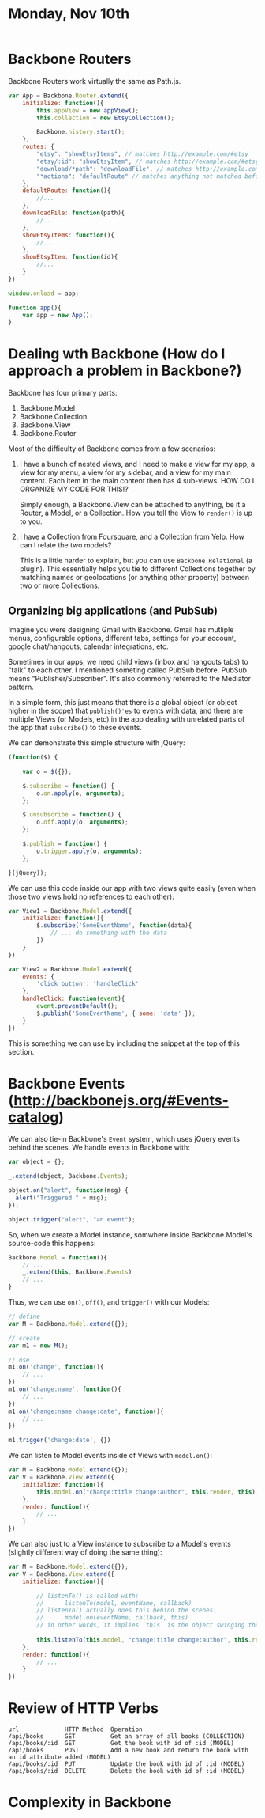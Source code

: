 # Monday, Nov 10th

```sh
```

# Backbone Routers

Backbone Routers work virtually the same as Path.js.

```js
var App = Backbone.Router.extend({
    initialize: function(){
        this.appView = new appView();
        this.collection = new EtsyCollection();

        Backbone.history.start();
    },
    routes: {
        "etsy": "showEtsyItems", // matches http://example.com/#etsy
        "etsy/:id": "showEtsyItem", // matches http://example.com/#etsy/1234
        "download/*path": "downloadFile", // matches http://example.com/#/download/user/images/hey.gif
        "*actions": "defaultRoute" // matches anything not matched before this, i.e. http://example.com/#anything-here
    },
    defaultRoute: function(){
        //...
    },
    downloadFile: function(path){
        //...
    },
    showEtsyItems: function(){
        //...
    },
    showEtsyItem: function(id){
        //...
    }
})

window.onload = app;

function app(){
    var app = new App();
}
```

# Dealing wth Backbone (How do I approach a problem in Backbone?)

Backbone has four primary parts:

1. Backbone.Model
2. Backbone.Collection
3. Backbone.View
4. Backbone.Router

Most of the difficulty of Backbone comes from a few scenarios:

1. I have a bunch of nested views, and I need to make a view for my app, a view for my menu, a view for my sidebar, and a view for my main content. Each item in the main content then has 4 sub-views. HOW DO I ORGANIZE MY CODE FOR THIS!?

    Simply enough, a Backbone.View can be attached to anything, be it a Router, a Model, or a Collection. How you tell the View to `render()` is up to you.

2. I have a Collection from Foursquare, and a Collection from Yelp. How can I relate the two models?

    This is a little harder to explain, but you can use `Backbone.Relational` (a plugin). This essentially helps you tie to different Collections together by matching names or geolocations (or anything other property) between two or more Collections.

## Organizing big applications (and PubSub)

Imagine you were designing Gmail with Backbone. Gmail has mutliple menus, configurable options, different tabs, settings for your account, google chat/hangouts, calendar integrations, etc.

Sometimes in our apps, we need child views (inbox and hangouts tabs) to "talk" to each other. I mentioned someting called PubSub before. PubSub means "Publisher/Subscriber". It's also commonly referred to the Mediator pattern.

In a simple form, this just means that there is a global object (or object higher in the scope) that `publish()'es` to events with data, and there are multiple Views (or Models, etc) in the app dealing with unrelated parts of the app that `subscribe()` to these events.

We can demonstrate this simple structure with jQuery:

```js
(function($) {

    var o = $({});

    $.subscribe = function() {
        o.on.apply(o, arguments);
    };

    $.unsubscribe = function() {
        o.off.apply(o, arguments);
    };

    $.publish = function() {
        o.trigger.apply(o, arguments);
    };

}(jQuery));
```

We can use this code inside our app with two views quite easily (even when those two views hold no references to each other):

```js
var View1 = Backbone.Model.extend({
    initialize: function(){
        $.subscribe('SomeEventName', function(data){
            // ... do something with the data
        })
    }
})

var View2 = Backbone.Model.extend({
    events: {
        'click button': 'handleClick'
    },
    handleClick: function(event){
        event.preventDefault();
        $.publish('SomeEventName', { some: 'data' });
    }
})
```

This is something we can use by including the snippet at the top of this section.

# Backbone Events (http://backbonejs.org/#Events-catalog)

We can also tie-in Backbone's `Event` system, which uses jQuery events behind the scenes. We handle events in Backbone with:

```js
var object = {};

_.extend(object, Backbone.Events);

object.on("alert", function(msg) {
  alert("Triggered " + msg);
});

object.trigger("alert", "an event");
```

So, when we create a Model instance, somwhere inside Backbone.Model's source-code this happens:

```js
Backbone.Model = function(){
    // ...
    _.extend(this, Backbone.Events)
    // ...
}
```

Thus, we can use `on()`, `off()`, and `trigger()` with our Models:

```js
// define
var M = Backbone.Model.extend({});

// create
var m1 = new M();

// use
m1.on('change', function(){
    // ...
})
m1.on('change:name', function(){
    // ...
})
m1.on('change:name change:date', function(){
    // ...
})

m1.trigger('change:date', {})
```

We can listen to Model events inside of Views with `model.on()`:

```js
var M = Backbone.Model.extend({});
var V = Backbone.View.extend({
    initialize: function(){
        this.model.on("change:title change:author", this.render, this);
    },
    render: function(){
        // ...
    }
})
```

We can also just to a View instance to subscribe to a Model's events (slightly different way of doing the same thing):

```js
var M = Backbone.Model.extend({});
var V = Backbone.View.extend({
    initialize: function(){

        // listenTo() is called with:
        //      listenTo(model, eventName, callback)
        // listenTo() actually does this behind the scenes:
        //      model.on(eventName, callback, this)
        // in other words, it implies `this` is the object swinging the `callback` sword/function
        
        this.listenTo(this.model, "change:title change:author", this.render);
    },
    render: function(){
        // ...
    }
})
```

# Review of HTTP Verbs

```
url             HTTP Method  Operation
/api/books      GET          Get an array of all books (COLLECTION)
/api/books/:id  GET          Get the book with id of :id (MODEL)
/api/books      POST         Add a new book and return the book with an id attribute added (MODEL)
/api/books/:id  PUT          Update the book with id of :id (MODEL)
/api/books/:id  DELETE       Delete the book with id of :id (MODEL)
```

# Complexity in Backbone


